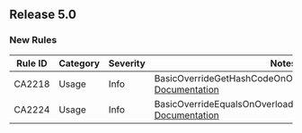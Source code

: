 ## Release 5.0

### New Rules

Rule ID | Category | Severity | Notes
--------|----------|----------|-------
CA2218 | Usage | Info | BasicOverrideGetHashCodeOnOverridingEqualsAnalyzer, [Documentation](https://docs.microsoft.com/dotnet/fundamentals/code-analysis/quality-rules/ca2218)
CA2224 | Usage | Info | BasicOverrideEqualsOnOverloadingOperatorEqualsAnalyzer, [Documentation](https://docs.microsoft.com/dotnet/fundamentals/code-analysis/quality-rules/ca2224)
